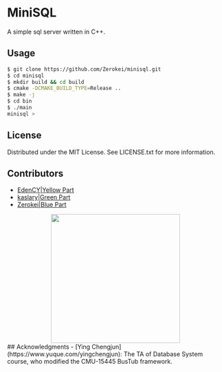 # MiniSQL
A simple sql server written in C++.


## Usage
```bash
$ git clone https://github.com/Zerokei/minisql.git
$ cd minisql
$ mkdir build && cd build
$ cmake -DCMAKE_BUILD_TYPE=Release ..
$ make -j
$ cd bin
$ ./main
minisql >
```

## License
Distributed under the MIT License. See LICENSE.txt for more information.

## Contributors
- [EdenCY|Yellow Part](https://github.com/EdenCY)
- [kaslary|Green Part](https://github.com/kaslary)
- [Zerokei|Blue Part](https://github.com/Zerokei)
<div align=center><img width="300" height="300" src="https://zerokei-imgurl.oss-cn-hangzhou.aliyuncs.com/img/20220711112251.png"/></div>
## Acknowledgments
- [Ying Chengjun](https://www.yuque.com/yingchengjun): The TA of Database System course, who modified the CMU-15445 BusTub framework.
